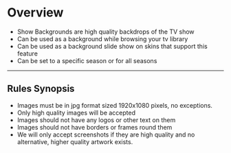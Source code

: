 # **Overview**

- Show Backgrounds are high quality backdrops of the TV show
- Can be used as a background while browsing your tv library
- Can be used as a background slide show on skins that support this feature
- Can be set to a specific season or for all seasons

---

## **Rules Synopsis**

- Images must be in jpg format sized 1920x1080 pixels, no exceptions.
- Only high quality images will be accepted
- Images should not have any logos or other text on them
- Images should not have borders or frames round them
- We will only accept screenshots if they are high quality and no alternative, higher quality artwork exists.
